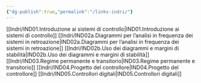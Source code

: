 ```yaml
---
{"dg-publish":true,"permalink":"/links-indri/"}
---
```


[[Indri/IND01.Introduzione ai sistemi di controllo\|IND01.Introduzione ai sistemi di controllo]]
[[Indri/IND02a.Diagrammi per l’analisi in frequenza dei sistemi in retroazione\|IND02a.Diagrammi per l’analisi in frequenza dei sistemi in retroazione]]
[[Indri/IND02b.Uso dei diagrammi e margini di stabilità\|IND02b.Uso dei diagrammi e margini di stabilità]]
[[Indri/IND03.Regime permanente e transitorio\|IND03.Regime permanente e transitorio]]
[[Indri/IND04.Progetto del controllore\|IND04.Progetto del controllore]]
[[Indri/IND05.Controllori digitali\|IND05.Controllori digitali]]
